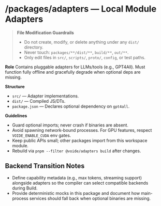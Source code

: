 # /packages/adapters — Local Module Adapters
> **File Modification Guardrails**
> - Do not create, modify, or delete anything under any `dist/` directory.
> - Never touch: `packages/**/dist/**`, `build/**`, `out/**`.
> - Only edit files in `src/`, `scripts/`, `proto/`, `config`, or test paths.


**Role**
Contains pluggable adapters for LLMs/tools (e.g., GPT4All). Must function fully
offline and gracefully degrade when optional deps are missing.

**Structure**
- `src/` — Adapter implementations.
- `dist/` — Compiled JS/DTs.
- `package.json` — Declares optional dependency on `gpt4all`.

**Guidelines**
- Guard optional imports; never crash if binaries are absent.
- Avoid spawning network-bound processes. For GPU features, respect `VOIDE_ENABLE_CUDA` env gates.
- Keep public APIs small; other packages import from this workspace module.
- Rebuild via `pnpm --filter @voide/adapters build` after changes.

## Backend Transition Notes

- Define capability metadata (e.g., max tokens, streaming support) alongside adapters so the compiler can select compatible backends during Build.
- Provide deterministic mocks in this package and document how main-process services should fall back when optional binaries are missing.
